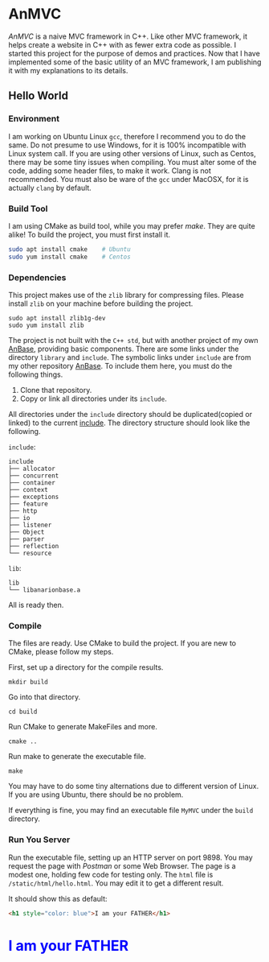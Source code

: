 # AnMVC

*AnMVC* is a naive MVC framework in C++. Like other MVC framework, it helps create a website in C++ with as fewer extra code as possible. I started this project for the purpose of demos and practices. Now that I have implemented some of the basic utility of an MVC framework, I am publishing it with my explanations to its details.

## Hello World

### Environment

I am working on Ubuntu Linux `gcc`, therefore I recommend you to do the same. Do not presume to use Windows, for it is 100% incompatible with Linux system call. If you are using other versions of Linux, such as Centos, there may be some tiny issues when compiling. You must alter some of the code, adding some header files, to make it work. Clang is not recommended. You must also be ware of the `gcc` under MacOSX, for it is actually `clang` by default.

### Build Tool

I am using CMake as build tool, while you may prefer *make*. They are quite alike! To build the project, you must first install it.

```sh
sudo apt install cmake    # Ubuntu
sudo yum install cmake    # Centos
```

### Dependencies

This project makes use of the `zlib` library for compressing files. Please install `zlib` on your machine before building the project.

```shell
sudo apt install zlib1g-dev
sudo yum install zlib
```

The project is not built with the `C++ std`, but with another project of my own [AnBase](https://github.com/Anarion-zuo/AnBase), providing basic components. There are some links under the directory `library` and `include`. The symbolic links under `include` are from my other repository [AnBase](https://github.com/Anarion-zuo/AnBase). To include them here, you must do the following things.

1. Clone that repository.
2. Copy or link all directories under its `include`.

All directories under the `include` directory should be duplicated(copied or linked) to the current [include](../../include/). The directory structure should look like the following.

`include`:

```shell
include
├── allocator
├── concurrent
├── container
├── context
├── exceptions
├── feature
├── http
├── io
├── listener
├── Object
├── parser
├── reflection
└── resource

```

`lib`:

```shell
lib
└── libanarionbase.a 
```

All is ready then.

### Compile

The files are ready. Use CMake to build the project. If you are new to CMake, please follow my steps.

First, set up a directory for the compile results.

```shell
mkdir build
```

Go into that directory.

```shell
cd build
```

Run CMake to generate MakeFiles and more.

```shell
cmake ..
```

Run make to generate the executable file.

```shell
make
```

You may have to do some tiny alternations due to different version of Linux. If you are using Ubuntu, there should be no problem.

If everything is fine, you may find an executable file `MyMVC` under the `build` directory.

### Run You Server

Run the executable file, setting up an HTTP server on port 9898. You may request the page with *Postman* or some Web Browser. The page is a modest one, holding few code for testing only. The `html` file is `/static/html/hello.html`. You may edit it to get a different result. 

It should show this as default:

```html
<h1 style="color: blue">I am your FATHER</h1>
```

<h1 style="color: blue">I am your FATHER</h1>

